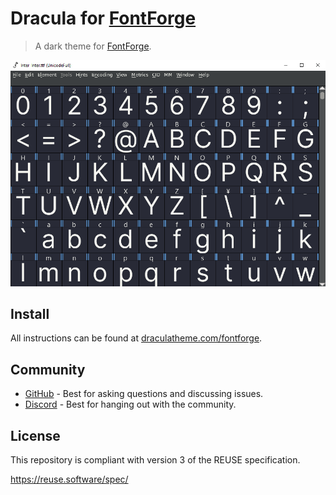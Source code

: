 <!--
SPDX-FileCopyrightText: 2018 Dracula Theme
SPDX-FileCopyrightText: 2023 Javier Pérez

SPDX-License-Identifier: MIT
-->

# Dracula for [FontForge](https://fontforge.org)

> A dark theme for [FontForge](https://fontforge.org).

![Screenshot](./screenshot.png)

## Install

All instructions can be found at [draculatheme.com/fontforge](https://draculatheme.com/fontforge).

## Community

- [GitHub](https://github.com/dracula/dracula-theme/discussions) - Best for asking questions and discussing issues.
- [Discord](https://draculatheme.com/discord-invite) - Best for hanging out with the community.

## License

This repository is compliant with version 3 of the REUSE specification.

<https://reuse.software/spec/>
